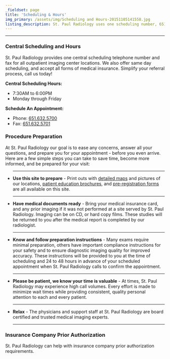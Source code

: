 ```yaml
---
_fieldset: page
title: 'Scheduling & Hours'
img_primary: /assets/img/Scheduling and Hours-20151105141558.jpg
listing_description: St. Paul Radiology uses one scheduling number, 651.632.5700, for all of its imaging center locations. We also offer same-day scheduling, and accept all forms of insurance.
---
```

<hr><h3>Central Scheduling and Hours</h3><p>St. Paul Radiology provides one central scheduling telephone number and fax for all outpatient imaging center locations. We also offer same day scheduling, and accept all forms of medical insurance. Simplify your referral process, call us today!
</p><strong>Central Scheduling Hours:</strong><ul>
	<li>7:30AM to 6:00PM</li>
	<li>Monday through Friday</li>
</ul><strong>Schedule An Appointment:</strong><ul>
	<li>Phone: <a href="tel:651.632.5700" target="_blank">651.632.5700</a></li><li>Fax: <a href="tel: 651.632.5701" target="_blank">651.632.5701</a></li>
</ul><h3>Procedure Preparation</h3>At St. Paul Radiology our goal is to ease any concerns, answer all your questions, and prepare you for your appointment - before you even arrive. Here are a few simple steps you can take to save time, become more informed, and be prepared for your visit:<ul>
	<hr>
	<li><strong>Use this site to prepare</strong> - Print outs with <a href="http://www.stpaulradiology.com/contact/imaging-centers" target="_blank">detailed maps</a> and pictures of our locations, <a href="http://www.stpaulradiology.com/for-patients/resources-and-downloads" target="_blank">patient education brochures</a><a href="https://www.spr2.holmesmillet.com/for-patients/resources-and-downloads" target="_blank"></a>, and <a href="/assets/files/SPR_Patient_Registration_Form_2014.pdf" target="_blank">pre-registration forms</a> are all available on this site.</li>
	<hr>
	<li><strong>Have medical documents ready</strong> - Bring your medical insurance card, and any prior imaging if it was not performed at a site served by St. Paul Radiology. Imaging can be on CD, or hard copy films. These studies will be returned to you after the medical report is completed by our radiologist.</li>
	<hr>
	<li><strong>Know and follow preparation instructions</strong> - Many exams require minimal preparation, others have important compliance instructions for your safety and to ensure diagnostic imaging quality for improved accuracy. These instructions will be provided to you at the time of scheduling and 24 to 48 hours in advance of your scheduled appointment when St. Paul Radiology calls to confirm the appointment.</li>
	<hr>
	<li><strong>Please be patient, we know your time is valuable</strong> - At times, St. Paul Radiology may experience high call volumes. Every effort is made to minimize wait times while providing consistent, quality personal attention to each and every patient.</li>
	<hr>
	<li><strong>Relax</strong> - The physicians and support staff at St. Paul Radiology are board certified and trusted medical imaging experts.</li>
	<hr>
</ul><h3>Insurance Company Prior Authorization</h3><p>St. Paul Radiology can help with insurance company prior authorization requirements.
</p>